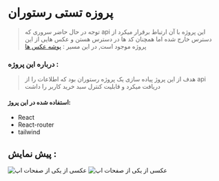 # پروزه تستی رستوران 
> توجه در حال حاضر سروری که api این پروژه با آن ارتباط برقرار میکرد از دسترس خارج شده اما همچنان کد ها در دسترس هستن و 
> عکس هایی از این پروژه موجود است, در این مسیر  : [پوشه عکس ها](https://github.com/elyas-32/Ino-server-project/tree/master/src/assets/images) 
### درباره این پروژه : 
> هدف از این پروژ پیاده سازی یک پروژه رستوران بود که اطلاعات را از api دریافت میکرد
> و قابلیت کنترل سبد خرید کاربر را داشت

#### استفاده شده در این پروژ: 
- React
- React-router
- tailwind
## پیش نمایش : 
![عکسی از یکی از صفحات اپ](https://github.com/elyas-32/Ino-server-project/tree/master/src/assets/images/IMG_20241115_224004_744.jpg)
![عکسی از یکی از صفحات اپ](https://github.com/elyas-32/Ino-server-project/tree/master/src/assets/images/IMG_20241115_224005_107.jpg)